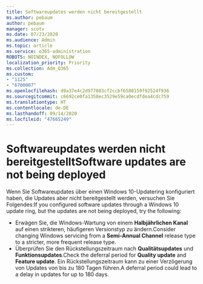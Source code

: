 ```yaml
---
title: Softwareupdates werden nicht bereitgestellt
ms.author: pebaum
author: pebaum
manager: scotv
ms.date: 07/23/2020
ms.audience: Admin
ms.topic: article
ms.service: o365-administration
ROBOTS: NOINDEX, NOFOLLOW
localization_priority: Priority
ms.collection: Adm_O365
ms.custom:
- "1125"
- "6700007"
ms.openlocfilehash: d9a37e4c2d977083cf2ccbf6580159f92524f936
ms.sourcegitcommit: c6692ce0fa1358ec3529e59ca0ecdfdea4cdc759
ms.translationtype: HT
ms.contentlocale: de-DE
ms.lasthandoff: 09/14/2020
ms.locfileid: "47665249"
---
```

# <a name="software-updates-are-not-being-deployed"></a><span data-ttu-id="cf6d8-102">Softwareupdates werden nicht bereitgestellt</span><span class="sxs-lookup"><span data-stu-id="cf6d8-102">Software updates are not being deployed</span></span>

<span data-ttu-id="cf6d8-103">Wenn Sie Softwareupdates über einen Windows 10-Updatering konfiguriert haben, die Updates aber nicht bereitgestellt werden, versuchen Sie Folgendes:</span><span class="sxs-lookup"><span data-stu-id="cf6d8-103">If you configured software updates through a Windows 10 update ring, but the updates are not being deployed, try the following:</span></span>  

- <span data-ttu-id="cf6d8-104">Erwägen Sie, die Windows-Wartung von einem **Halbjährlichen Kanal** auf einen strikteren, häufigeren Versionstyp zu ändern.</span><span class="sxs-lookup"><span data-stu-id="cf6d8-104">Consider changing Windows servicing from a  **Semi-Annual Channel**  release type to a stricter, more frequent release type.</span></span>
- <span data-ttu-id="cf6d8-105">Überprüfen Sie den Rückstellungszeitraum nach **Qualitätsupdates** und **Funktionsupdates**.</span><span class="sxs-lookup"><span data-stu-id="cf6d8-105">Check the deferral period for  **Quality update**  and  **Feature update**.</span></span> <span data-ttu-id="cf6d8-106">Ein Rückstellungszeitraum kann zu einer Verzögerung von Updates von bis zu 180 Tagen führen.</span><span class="sxs-lookup"><span data-stu-id="cf6d8-106">A deferral period could lead to a delay in updates for up to 180 days.</span></span>
